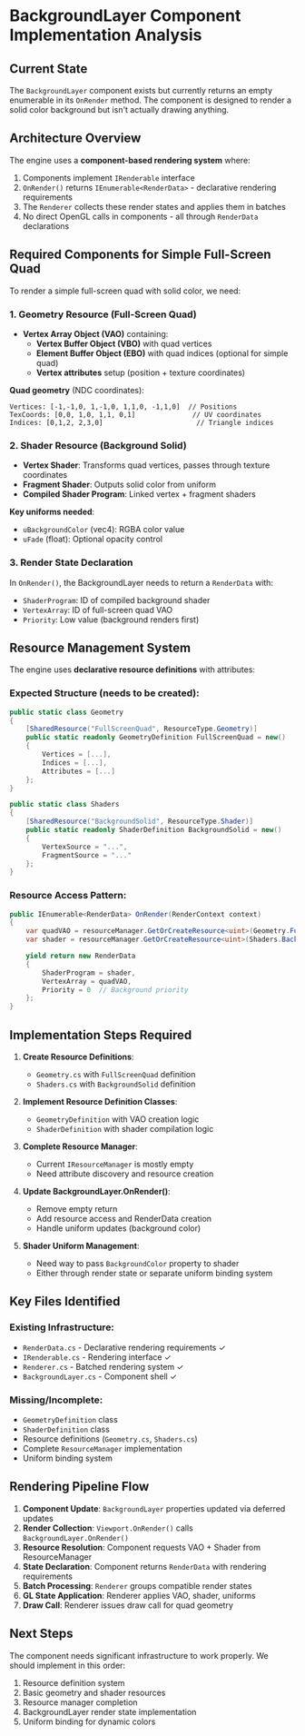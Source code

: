 # BackgroundLayer Component Implementation Analysis

## Current State

The `BackgroundLayer` component exists but currently returns an empty enumerable in its `OnRender` method. The component is designed to render a solid color background but isn't actually drawing anything.

## Architecture Overview

The engine uses a **component-based rendering system** where:

1. Components implement `IRenderable` interface
2. `OnRender()` returns `IEnumerable<RenderData>` - declarative rendering requirements
3. The `Renderer` collects these render states and applies them in batches
4. No direct OpenGL calls in components - all through `RenderData` declarations

## Required Components for Simple Full-Screen Quad

To render a simple full-screen quad with solid color, we need:

### 1. Geometry Resource (Full-Screen Quad)

- **Vertex Array Object (VAO)** containing:
  - **Vertex Buffer Object (VBO)** with quad vertices
  - **Element Buffer Object (EBO)** with quad indices (optional for simple quad)
  - **Vertex attributes** setup (position + texture coordinates)

**Quad geometry** (NDC coordinates):

```
Vertices: [-1,-1,0, 1,-1,0, 1,1,0, -1,1,0]  // Positions
TexCoords: [0,0, 1,0, 1,1, 0,1]              // UV coordinates
Indices: [0,1,2, 2,3,0]                       // Triangle indices
```

### 2. Shader Resource (Background Solid)

- **Vertex Shader**: Transforms quad vertices, passes through texture coordinates
- **Fragment Shader**: Outputs solid color from uniform
- **Compiled Shader Program**: Linked vertex + fragment shaders

**Key uniforms needed**:

- `uBackgroundColor` (vec4): RGBA color value
- `uFade` (float): Optional opacity control

### 3. Render State Declaration

In `OnRender()`, the BackgroundLayer needs to return a `RenderData` with:

- `ShaderProgram`: ID of compiled background shader
- `VertexArray`: ID of full-screen quad VAO
- `Priority`: Low value (background renders first)

## Resource Management System

The engine uses **declarative resource definitions** with attributes:

### Expected Structure (needs to be created):

```csharp
public static class Geometry
{
    [SharedResource("FullScreenQuad", ResourceType.Geometry)]
    public static readonly GeometryDefinition FullScreenQuad = new()
    {
        Vertices = [...],
        Indices = [...],
        Attributes = [...]
    };
}

public static class Shaders
{
    [SharedResource("BackgroundSolid", ResourceType.Shader)]
    public static readonly ShaderDefinition BackgroundSolid = new()
    {
        VertexSource = "...",
        FragmentSource = "..."
    };
}
```

### Resource Access Pattern:

```csharp
public IEnumerable<RenderData> OnRender(RenderContext context)
{
    var quadVAO = resourceManager.GetOrCreateResource<uint>(Geometry.FullScreenQuad);
    var shader = resourceManager.GetOrCreateResource<uint>(Shaders.BackgroundSolid);

    yield return new RenderData
    {
        ShaderProgram = shader,
        VertexArray = quadVAO,
        Priority = 0  // Background priority
    };
}
```

## Implementation Steps Required

1. **Create Resource Definitions**:

   - `Geometry.cs` with `FullScreenQuad` definition
   - `Shaders.cs` with `BackgroundSolid` definition

2. **Implement Resource Definition Classes**:

   - `GeometryDefinition` with VAO creation logic
   - `ShaderDefinition` with shader compilation logic

3. **Complete Resource Manager**:

   - Current `IResourceManager` is mostly empty
   - Need attribute discovery and resource creation

4. **Update BackgroundLayer.OnRender()**:

   - Remove empty return
   - Add resource access and RenderData creation
   - Handle uniform updates (background color)

5. **Shader Uniform Management**:
   - Need way to pass `BackgroundColor` property to shader
   - Either through render state or separate uniform binding system

## Key Files Identified

### Existing Infrastructure:

- `RenderData.cs` - Declarative rendering requirements ✓
- `IRenderable.cs` - Rendering interface ✓
- `Renderer.cs` - Batched rendering system ✓
- `BackgroundLayer.cs` - Component shell ✓

### Missing/Incomplete:

- `GeometryDefinition` class
- `ShaderDefinition` class
- Resource definitions (`Geometry.cs`, `Shaders.cs`)
- Complete `ResourceManager` implementation
- Uniform binding system

## Rendering Pipeline Flow

1. **Component Update**: `BackgroundLayer` properties updated via deferred updates
2. **Render Collection**: `Viewport.OnRender()` calls `BackgroundLayer.OnRender()`
3. **Resource Resolution**: Component requests VAO + Shader from ResourceManager
4. **State Declaration**: Component returns `RenderData` with rendering requirements
5. **Batch Processing**: `Renderer` groups compatible render states
6. **GL State Application**: Renderer applies VAO, shader, uniforms
7. **Draw Call**: Renderer issues draw call for quad geometry

## Next Steps

The component needs significant infrastructure to work properly. We should implement in this order:

1. Resource definition system
2. Basic geometry and shader resources
3. Resource manager completion
4. BackgroundLayer render state implementation
5. Uniform binding for dynamic colors
